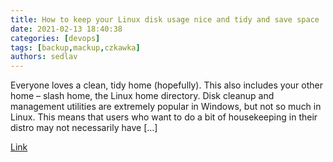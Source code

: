 ```yaml
---
title: How to keep your Linux disk usage nice and tidy and save space 
date: 2021-02-13 18:40:38
categories: [devops]
tags: [backup,mackup,czkawka]
authors: sedlav
---
```


Everyone loves a clean, tidy home (hopefully). This also includes your other home – slash home, the Linux home directory. Disk cleanup and management utilities are extremely popular in Windows, but not so much in Linux. This means that users who want to do a bit of housekeeping in their distro may not necessarily have \[…\]

[Link](https://ubuntu.com//blog/how-to-keep-your-linux-disk-usage-nice-and-tidy-and-save-space)
